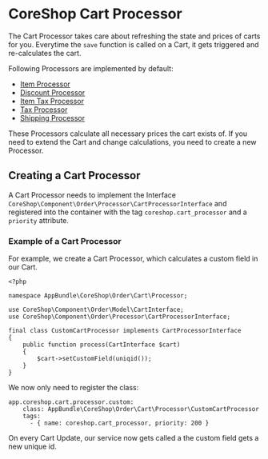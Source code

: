 # CoreShop Cart Processor

The Cart Processor takes care about refreshing the state and prices of carts for you. Everytime the ```save``` function is called
on a Cart, it gets triggered and re-calculates the cart.

Following Processors are implemented by default:

 - [Item Processor](https://github.com/coreshop/CoreShop/blob/master/src/CoreShop/Component/Core/Order/Processor/CartItemProcessor.php)
 - [Discount Processor](https://github.com/coreshop/CoreShop/blob/master/src/CoreShop/Component/Core/Order/Processor/CartDiscountProcessor.php)
 - [Item Tax Processor](https://github.com/coreshop/CoreShop/blob/master/src/CoreShop/Component/Core/Order/Processor/CartItemTaxProcessor.php)
 - [Tax Processor](https://github.com/coreshop/CoreShop/blob/master/src/CoreShop/Component/Core/Order/Processor/CartTaxProcessor.php)
 - [Shipping Processor](https://github.com/coreshop/CoreShop/blob/master/src/CoreShop/Component/Core/Order/Processor/CartShippingProcessor.php)

These Processors calculate all necessary prices the cart exists of. If you need to extend the Cart and change calculations, you need
to create a new Processor.

## Creating a Cart Processor

A Cart Processor needs to implement the Interface ```CoreShop\Component\Order\Processor\CartProcessorInterface``` and registered
into the container with the tag ```coreshop.cart_processor``` and a ```priority``` attribute.

### Example of a Cart Processor
For example, we create a Cart Processor, which calculates a custom field in our Cart.

```
<?php

namespace AppBundle\CoreShop\Order\Cart\Processor;

use CoreShop\Component\Order\Model\CartInterface;
use CoreShop\Component\Order\Processor\CartProcessorInterface;

final class CustomCartProcessor implements CartProcessorInterface
{
    public function process(CartInterface $cart)
    {
        $cart->setCustomField(uniqid());
    }
}
```

We now only need to register the class:

```
app.coreshop.cart.processor.custom:
    class: AppBundle\CoreShop\Order\Cart\Processor\CustomCartProcessor
    tags:
      - { name: coreshop.cart_processor, priority: 200 }
```

On every Cart Update, our service now gets called a the custom field gets a new unique id.